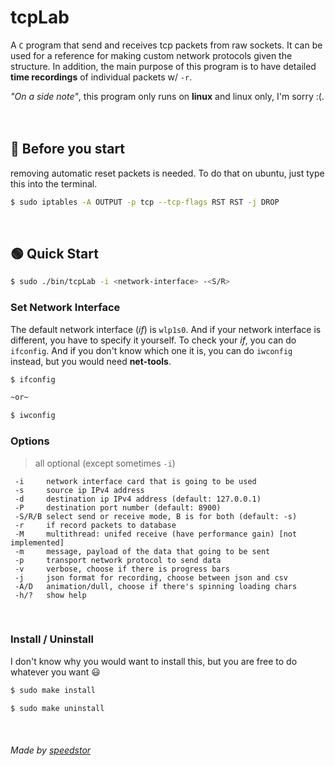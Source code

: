 # tcpLab 
A `C` program that send and receives tcp packets from raw sockets. It can be used for a reference for making custom network protocols given the structure. In addition, the main purpose of this program is to have detailed **time recordings** of individual packets w/ `-r`.

*"On a side note"*, this program only runs on **linux** and linux only, I'm sorry :(.
<br/><br/><br/>

## :stop_sign: Before you start
removing automatic reset packets is needed. To do that on ubuntu, just type this into the terminal.
```bash
$ sudo iptables -A OUTPUT -p tcp --tcp-flags RST RST -j DROP
```
<br/>

## :green_circle: Quick Start
```bash
$ sudo ./bin/tcpLab -i <network-interface> -<S/R>
```

### Set Network Interface
The default network interface (*if*) is `wlp1s0`. And if your network interface is different, you have to specify it yourself. To check your *if*, you can do `ifconfig`. And if you don't know which one it is, you can do `iwconfig` instead, but you would need **net-tools**.
```bash
$ ifconfig

~or~

$ iwconfig
```

### Options
> all optional (except sometimes `-i`)
```
 -i     network interface card that is going to be used
 -s     source ip IPv4 address
 -d     destination ip IPv4 address (default: 127.0.0.1)
 -P     destination port number (default: 8900)
 -S/R/B select send or receive mode, B is for both (default: -s)
 -r     if record packets to database
 -M     multithread: unifed receive (have performance gain) [not implemented]
 -m     message, payload of the data that going to be sent
 -p     transport network protocol to send data
 -v     verbose, choose if there is progress bars
 -j     json format for recording, choose between json and csv 
 -A/D   animation/dull, choose if there's spinning loading chars
 -h/?   show help
```

<br/>

### Install / Uninstall
I don't know why you would want to install this, but you are free to do whatever you want :smiley:
```bash
$ sudo make install

$ sudo make uninstall
```
<br/>

###### Made by [speedstor](https://speedstor.net)
